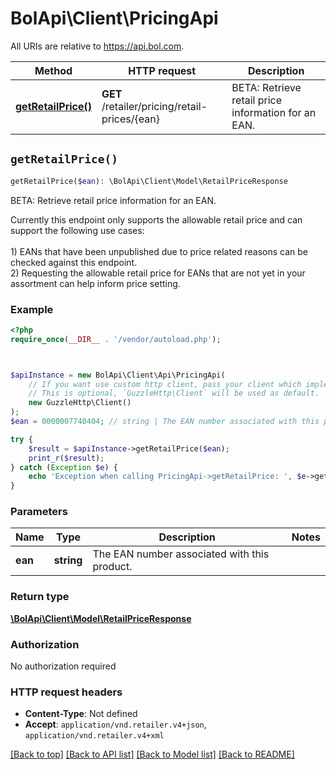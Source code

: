 # BolApi\Client\PricingApi

All URIs are relative to https://api.bol.com.

Method | HTTP request | Description
------------- | ------------- | -------------
[**getRetailPrice()**](PricingApi.md#getRetailPrice) | **GET** /retailer/pricing/retail-prices/{ean} | BETA: Retrieve retail price information for an EAN.


## `getRetailPrice()`

```php
getRetailPrice($ean): \BolApi\Client\Model\RetailPriceResponse
```

BETA: Retrieve retail price information for an EAN.

Currently this endpoint only supports the allowable retail price and can support the following use cases:<br /><br />                     1) EANs that have been unpublished due to price related reasons can be checked against this endpoint.<br />                     2) Requesting the allowable retail price for EANs that are not yet in your assortment can help inform price setting.

### Example

```php
<?php
require_once(__DIR__ . '/vendor/autoload.php');



$apiInstance = new BolApi\Client\Api\PricingApi(
    // If you want use custom http client, pass your client which implements `GuzzleHttp\ClientInterface`.
    // This is optional, `GuzzleHttp\Client` will be used as default.
    new GuzzleHttp\Client()
);
$ean = 0000007740404; // string | The EAN number associated with this product.

try {
    $result = $apiInstance->getRetailPrice($ean);
    print_r($result);
} catch (Exception $e) {
    echo 'Exception when calling PricingApi->getRetailPrice: ', $e->getMessage(), PHP_EOL;
}
```

### Parameters

Name | Type | Description  | Notes
------------- | ------------- | ------------- | -------------
 **ean** | **string**| The EAN number associated with this product. |

### Return type

[**\BolApi\Client\Model\RetailPriceResponse**](../Model/RetailPriceResponse.md)

### Authorization

No authorization required

### HTTP request headers

- **Content-Type**: Not defined
- **Accept**: `application/vnd.retailer.v4+json`, `application/vnd.retailer.v4+xml`

[[Back to top]](#) [[Back to API list]](../../README.md#endpoints)
[[Back to Model list]](../../README.md#models)
[[Back to README]](../../README.md)
